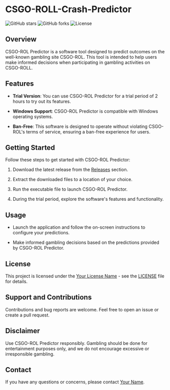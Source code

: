 # CSGO-ROLL-Crash-Predictor

![GitHub stars](https://img.shields.io/github/stars/your-username/your-repo.svg?style=flat&logo=github)
![GitHub forks](https://img.shields.io/github/forks/your-username/your-repo.svg?style=flat&logo=github)
![License](https://img.shields.io/github/license/your-username/your-repo.svg?style=flat&logo=github)

## Overview

CSGO-ROL Predictor is a software tool designed to predict outcomes on the well-known gambling site CSGO-ROL. This tool is intended to help users make informed decisions when participating in gambling activities on CSGO-ROLL.

## Features

- **Trial Version**: You can use CSGO-ROL Predictor for a trial period of 2 hours to try out its features.

- **Windows Support**: CSGO-ROL Predictor is compatible with Windows operating systems.

- **Ban-Free**: This software is designed to operate without violating CSGO-ROL's terms of service, ensuring a ban-free experience for users.

## Getting Started

Follow these steps to get started with CSGO-ROL Predictor:

1. Download the latest release from the [Releases](https://github.com/your-username/your-repo/releases) section.

2. Extract the downloaded files to a location of your choice.

3. Run the executable file to launch CSGO-ROL Predictor.

4. During the trial period, explore the software's features and functionality.

## Usage

- Launch the application and follow the on-screen instructions to configure your predictions.

- Make informed gambling decisions based on the predictions provided by CSGO-ROL Predictor.

## License

This project is licensed under the [Your License Name](LICENSE) - see the [LICENSE](LICENSE) file for details.

## Support and Contributions

Contributions and bug reports are welcome. Feel free to open an issue or create a pull request.

## Disclaimer

Use CSGO-ROL Predictor responsibly. Gambling should be done for entertainment purposes only, and we do not encourage excessive or irresponsible gambling.

## Contact

If you have any questions or concerns, please contact [Your Name](mailto:your@email.com).

